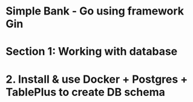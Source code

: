# Simple Bank - Go using framework Gin

# Section 1: Working with database

# 2. Install & use Docker + Postgres + TablePlus to create DB schema
